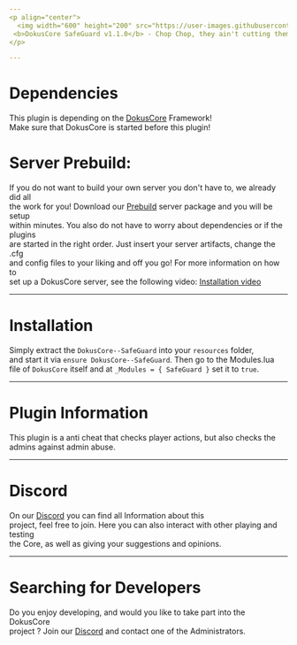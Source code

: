 ```yaml
---
<p align="center">
  <img width="600" height="200" src="https://user-images.githubusercontent.com/49053928/111937011-2e9b8080-8ac7-11eb-914a-a0d94380d611.gif"><br>
 <b>DokusCore SafeGuard v1.1.0</b> - Chop Chop, they ain't cutting themselves!
</p>

---
```

# Dependencies
This plugin is depending on the [DokusCore](https://github.com/dokucore) Framework!<br>
Make sure that DokusCore is started before this plugin!

# Server Prebuild:
If you do not want to build your own server you don't have to, we already did all   <br>
the work for you! Download our [Prebuild](https://github.com/DokusCore/Server-Prebuild) server package and you will be setup  <br>
within minutes. You also do not have to worry about dependencies or if the plugins <br>
are started in the right order. Just insert your server artifacts, change the .cfg <br>
and config files to your liking and off you go! For more information on how to <br>
set up a DokusCore server, see the following video: [Installation video](https://www.youtube.com/watch?v=NlJFFRzWvDE) <br>

---
# Installation
Simply extract the `DokusCore--SafeGuard` into your `resources` folder, <br>
and start it via `ensure DokusCore--SafeGuard`. Then go to the Modules.lua <br>
file of `DokusCore` itself and at `_Modules = { SafeGuard }` set it to `true`.

---
# Plugin Information
This plugin is a anti cheat that checks player actions, but also checks
the admins against admin abuse.

---
# Discord
On our [Discord](https://discord.io/dokuscore) you can find all Information about this <br>
project, feel free to join. Here you can also interact with other playing and testing<br>
the Core, as well as giving your suggestions and opinions.

---
# Searching for Developers
Do you enjoy developing, and would you like to take part into the DokusCore<br>
project ? Join our [Discord](https://discord.io/dokuscore) and contact one of the Administrators.
